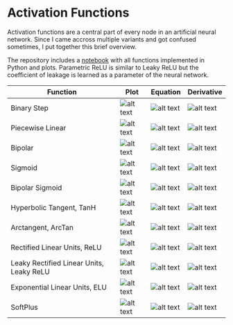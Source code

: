 # Activation Functions

Activation functions are a central part of every node in an artificial neural network. Since I came accross multiple variants and got confused sometimes, I put together this brief overview.

The repository includes a [notebook](https://github.com/siebenrock/activation-functions/blob/master/activation_functions.ipynb) with all functions implemented in Python and plots. Parametric ReLU is similar to Leaky ReLU but the coefficient of leakage is learned as a parameter of the neural network.

| Function | Plot | Equation | Derivative |
|----|---|---|---|
| Binary Step | ![alt text](https://raw.githubusercontent.com/siebenrock/activation-functions/master/plots/binary_step.png "Binary Step") | ![alt text](http://quicklatex.com/cache3/aa/ql_4bda80d24d8dee86cc04bddb21c046aa_l3.png "Binary Step Equation") | ![alt text](http://quicklatex.com/cache3/0a/ql_08ff77c1b6dc2a4b5acaaac8d4617b0a_l3.png "Binary Step Derivative") |
| Piecewise Linear | ![alt text](https://raw.githubusercontent.com/siebenrock/activation-functions/master/plots/piecewise_linear.png "Piecewise Linear") | ![alt text](http://quicklatex.com/cache3/0e/ql_5847917ea90305a1f626c27be28a860e_l3.png "Piecewise Linear Equation") | ![alt text](http://quicklatex.com/cache3/19/ql_bcf86d1447c174ee42ea4159550a5c19_l3.png "Piecewise Linear Derivative") |
| Bipolar | ![alt text](https://raw.githubusercontent.com/siebenrock/activation-functions/master/plots/bipolar.png "Bipolar") | ![alt text](http://quicklatex.com/cache3/fe/ql_c746a8a17f1ea69a9a4f49c66a68e4fe_l3.png "Bipolar Equation") | ![alt text](http://quicklatex.com/cache3/0a/ql_08ff77c1b6dc2a4b5acaaac8d4617b0a_l3.png "Bipolar Derivative") |
| Sigmoid | ![alt text](https://raw.githubusercontent.com/siebenrock/activation-functions/master/plots/sigmoid.png "Sigmoid") | ![alt text](http://quicklatex.com/cache3/a7/ql_d9f6f37a119d348cb1cce0c6354b39a7_l3.png "Sigmoid Equation") | ![alt text](http://quicklatex.com/cache3/6a/ql_4bf13e80b7bc5de388357dc28673956a_l3.png "Sigmoid Derivative") |
| Bipolar Sigmoid | ![alt text](https://raw.githubusercontent.com/siebenrock/activation-functions/master/plots/bipolar_sigmoid.png "Bipolar Sigmoid") | ![alt text](http://quicklatex.com/cache3/5d/ql_a0ed8272e7362c6e52f296beebedee5d_l3.png "Bipolar Sigmoid Equation") | ![alt text](http://quicklatex.com/cache3/0b/ql_382f63899d88ff9f4d3ed9d501d9290b_l3.png "Bipolar Sigmoid Derivative") |
| Hyperbolic Tangent, TanH | ![alt text](https://raw.githubusercontent.com/siebenrock/activation-functions/master/plots/hyperbolic_tangent.png "Hyperbolic Tangent") | ![alt text](http://quicklatex.com/cache3/8e/ql_9f2bc6f2915580885a5249cdd07fb88e_l3.png "Hyperbolic Tangent Equation") | ![alt text](http://quicklatex.com/cache3/ce/ql_da2f8bed4e0ee8b04327f86464807ece_l3.png "Hyperbolic Tangent Derivative") |
| Arctangent, ArcTan | ![alt text](https://raw.githubusercontent.com/siebenrock/activation-functions/master/plots/arctangent.png "Arctangent") | ![alt text](http://quicklatex.com/cache3/be/ql_57b2cb9468349f9cc6ce5175b30155be_l3.png "Arctangent Equation")  | ![alt text](http://quicklatex.com/cache3/64/ql_2d20c473a4e6393ba52823125751a964_l3.png "Arctangent Derivative")  |
| Rectified Linear Units, ReLU | ![alt text](https://raw.githubusercontent.com/siebenrock/activation-functions/master/plots/rectified_linear_units.png "Rectified Linear Units") | ![alt text](http://quicklatex.com/cache3/58/ql_4f85bdcd5995fa680e989ad9abc89c58_l3.png "Rectified Linear Units Equation") | ![alt text](http://quicklatex.com/cache3/f7/ql_5802435af6870743fe314888886e7ef7_l3.png "Rectified Linear Units Derivative") |
| Leaky Rectified Linear Units, Leaky ReLU | ![alt text](https://raw.githubusercontent.com/siebenrock/activation-functions/master/plots/leaky_rectified_linear_units.png "Leaky Rectified Linear Units") | ![alt text](http://quicklatex.com/cache3/7c/ql_cb6d692e8d5ac3fd474a359a6d314a7c_l3.png "Leaky Rectified Linear Units Equation") | ![alt text](http://quicklatex.com/cache3/4f/ql_2f488d20823ae47dac366d4d7f7a664f_l3.png "Leaky Rectified Linear Units Derivative") |
| Exponential Linear Units, ELU | ![alt text](https://raw.githubusercontent.com/siebenrock/activation-functions/master/plots/exponential_linear_units.png "Exponential Linear Units") | ![alt text](http://quicklatex.com/cache3/4a/ql_034dc6decdd1f7f878cd26e3dac0d64a_l3.png "Exponential Linear Units Equation") | ![alt text](http://quicklatex.com/cache3/79/ql_ea1560a257c8c9f39f39961831541c79_l3.png "Exponential Linear Units Derivative") |
| SoftPlus | ![alt text](https://raw.githubusercontent.com/siebenrock/activation-functions/master/plots/softplus.png "SoftPlus") | ![alt text](http://quicklatex.com/cache3/6f/ql_8494b4c82dd31d22bab67045d7a6b16f_l3.png "SoftPlus Equation") | ![alt text](http://quicklatex.com/cache3/05/ql_be8f874d0ee5d7b2f2492b2bc8da7005_l3.png "SoftPlus Derivative") |
